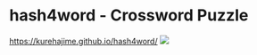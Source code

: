 # hash4word - Crossword Puzzle
https://kurehajime.github.io/hash4word/
[
![](https://user-images.githubusercontent.com/4569916/187026526-04e2f34d-aaeb-4654-a427-b38c29d8d8d4.gif)
](https://kurehajime.github.io/hash4word/
)
